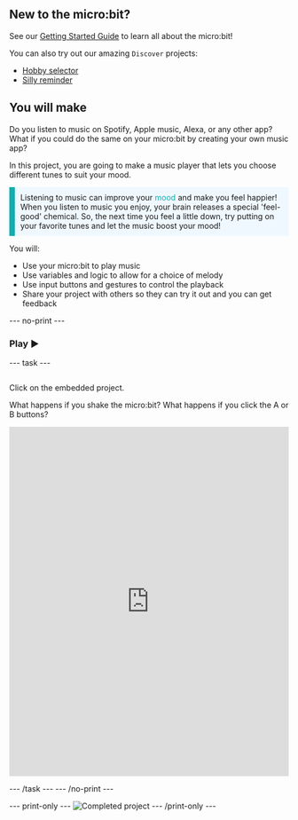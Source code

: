 ## New to the micro:bit?

See our [Getting Started Guide](https://projects.raspberrypi.org/en/projects/getting-started-guide-microbit) to learn all about the micro:bit!

You can also try out our amazing `Discover` projects:
- [Hobby selector](https://projects.raspberrypi.org/en/projects/hobby-selector)
- [Silly reminder](https://projects.raspberrypi.org/en/projects/silly-reminder)

## You will make

Do you listen to music on Spotify, Apple music, Alexa, or any other app? What if you could do the same on your micro:bit by creating your own music app?

In this project, you are going to make a music player that lets you choose different tunes to suit your mood.

<p style="border-left: solid; border-width:10px; border-color: #0faeb0; background-color: aliceblue; padding: 10px;">
Listening to music can improve your <span style="color: #0faeb0">mood</span> and make you feel happier! When you listen to music you enjoy, your brain releases a special 'feel-good' chemical. So, the next time you feel a little down, try putting on your favorite tunes and let the music boost your mood!
</p>

You will:
+ Use your micro:bit to play music
+ Use variables and logic to allow for a choice of melody
+ Use input buttons and gestures to control the playback
+ Share your project with others so they can try it out and you can get feedback

--- no-print ---

### Play ▶️

--- task ---
<div style="display: flex; flex-wrap: wrap">
<div style="flex-basis: 175px; flex-grow: 1">  

Click on the embedded project.

What happens if you shake the micro:bit?
What happens if you click the A or B buttons?

<div style="position:relative;height:0;padding-bottom:125%;overflow:hidden;"><iframe style="position:absolute;top:0;left:0;width:100%;height:100%;" src="https://makecode.microbit.org/---run?id=_MwPes879654M" allowfullscreen="allowfullscreen" sandbox="allow-popups allow-forms allow-scripts allow-same-origin" frameborder="0"></iframe></div>

</div>
</div>

--- /task ---
--- /no-print ---

--- print-only ---
![Completed project](images/showcase_static.png)
--- /print-only ---
